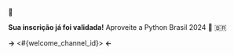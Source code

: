 🎉

**Sua inscrição já foi validada!**
Aproveite a Python Brasil 2024 🐍 🇧🇷

**->** <#{welcome_channel_id}> **<-**